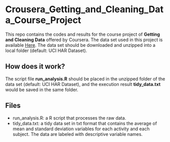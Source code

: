 # Crousera_Getting_and_Cleaning_Data_Course_Project

This repo contains the codes and results for the course project of **Getting and Cleaning Data** offered by Coursera. The data set used in this project is available [Here](https://d396qusza40orc.cloudfront.net/getdata%2Fprojectfiles%2FUCI%20HAR%20Dataset.zip ). The data set should be downloaded and unzipped into a local folder (default: UCI HAR Dataset).

## How does it work?
The script file **run_analysis.R** should be placed in the unzipped folder of the data set (default: UCI HAR Dataset), and the execution result **tidy_data.txt** would be saved in the same folder.

## Files
* run_analysis.R: a R script that processes the raw data.
* tidy_data.txt: a tidy data set in txt format that contains the average of mean and standard deviation variables for each activity and each subject. The data are labeled with descriptive variable names.
